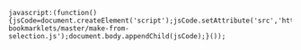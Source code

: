 	javascript:(function(){jsCode=document.createElement('script');jsCode.setAttribute('src','https://raw.github.com/heussd/nvalt-bookmarklets/master/make-from-selection.js');document.body.appendChild(jsCode);}());